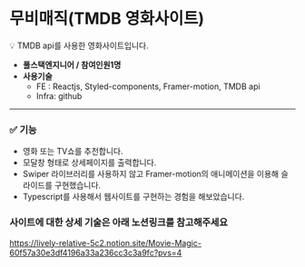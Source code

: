 # 무비매직(TMDB 영화사이트)

<aside>
💡 TMDB api를 사용한 영화사이트입니다.

</aside>

- **풀스택엔지니어 / 참여인원1명**
- **사용기술**
  - FE : Reactjs, Styled-components, Framer-motion, TMDB api
  - Infra: github

---

### ✅ 기능

- 영화 또는 TV쇼를 추천합니다.
- 모달창 형태로 상세페이지를 출력합니다.
- Swiper 라이브러리를 사용하지 않고 Framer-motion의 애니메이션을 이용해 슬라이드를 구현했습니다.
- Typescript를 사용해서 웹사이트를 구현하는 경험을 해보았습니다.


### 사이트에 대한 상세 기술은 아래 노션링크를 참고해주세요
https://lively-relative-5c2.notion.site/Movie-Magic-60f57a30e3df4196a33a236cc3c3a9fc?pvs=4
